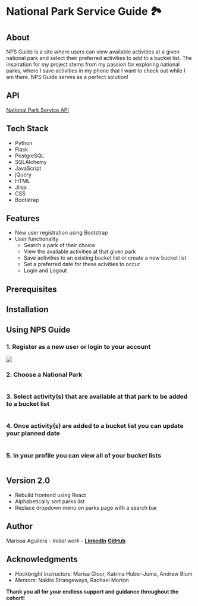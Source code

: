 # National Park Service Guide :national_park:	

## About
NPS Guide is a site where users can view available activities at a given national park and select their preferred activities to add to a bucket list. The inspiration for my project stems from my passion for exploring national parks, where I save activities in my phone that I want to check out while I am there. NPS Guide serves as a perfect solution!

## API
[National Park Service API](https://www.nps.gov/subjects/developer/api-documentation.htm#/activities/parks)

## Tech Stack 
* Python 
* Flask
* PostgreSQL
* SQLAlchemy
* JavaScript 
* jQuery
* HTML
* Jinja
* CSS
* Bootstrap

## Features 
* New user registration using Bootstrap
* User functionality
    * Search a park of their choice
    * View the available activities at that given park
    * Save activities to an existing bucket list or create a new bucket list
    * Set a preferred date for these acivities to occur
    * Login and Logout

## Prerequisites

## Installation


## Using NPS Guide
### 1. Register as a new user or login to your account
![](/static/imgs/login-register.gif?raw=true)


### 2. Choose a National Park 
![]()
### 3. Select activity(s) that are available at that park to be added to a bucket list
![]()
### 4. Once activity(s) are added to a bucket list you can update your planned date 
![]()
### 5. In your profile you can view all of your bucket lists
![]()

## Version 2.0 
* Rebuild frontend using React 
* Alphabetically sort parks list
* Replace dropdown menu on parks page with a search bar 


## Author 
Marissa Aguilera - *Initial work* - **[LinkedIn](https://www.linkedin.com/in/marissa-aguilera/)** **[GitHub](https://github.com/Meaguileraa)**


## Acknowledgments
* *Hackbright Instructors:* Marisa Gloor, Katrina Huber-Juma, Andrew Blum
* *Mentors:* Nakita Strangeways, Rachael Morton

**Thank you all for your endless support and guidance throughout the cohort!**

